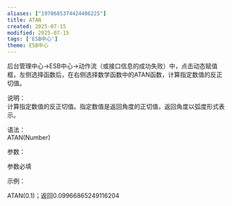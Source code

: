 ```yaml
---
aliases: ["1970685374424406225"]
title: ATAN
created: 2025-07-15
modified: 2025-07-15
tags: ['ESB中心']
theme: ESB中心
---
```


后台管理中心->ESB中心->动作流（或接口信息的成功失败）中，点击动态赋值框，左侧选择函数后，在右侧选择数学函数中的ATAN函数，计算指定数值的反正切值。

说明：  
计算指定数值的反正切值。指定数值是返回角度的正切值，返回角度以弧度形式表示。

语法：  
ATAN(Number)  

参数：

参数必填

示例：

ATAN(0.1)；返回0.09966865249116204